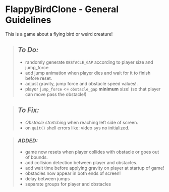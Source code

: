 
# **FlappyBirdClone** - General Guidelines

This is a game about a flying bird or weird creature!

> ## ***To Do:***
> 
> - randomly generate `OBSTACLE_GAP` according to
> player size and jump_force
> - add jump animation when player dies and wait
> for it to finish before reset.
> - adjust gravity, jump force and obstacle
> speed values!.  
> - player `jump_force` <= `obstacle_gap`
> **minimum** size! (so that player can move
> pass the obstacle!)  

> ## ***To Fix:***
>
> - *Obstacle stretching* when reaching left
> side of screen.  
> - on `quit()` shell errors like: video sys no
> initialized.  

> ### ***ADDED:***
>
> - game now resets when player collides with
> obstacle or goes out of bounds.
> - add collision detection between player and
> obstacles. 
> - add wait time before applying gravity on
> player at startup of game!  
> - obstacles now appear in both ends of
> screen!  
> - delay between jumps  
> - separate groups for player and obstacles  